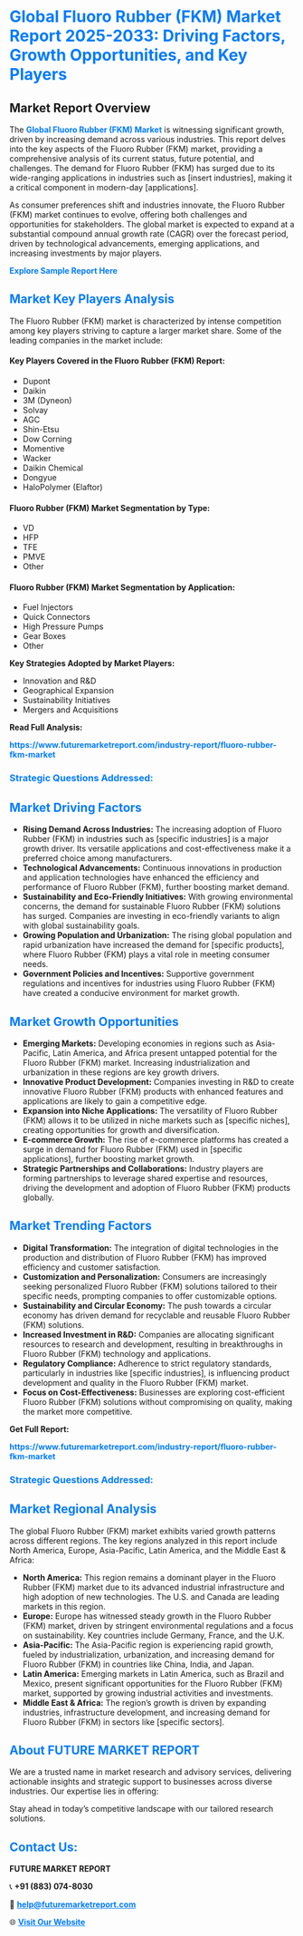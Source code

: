 <h1 style="color: #007BFF;">Global Fluoro Rubber (FKM) Market Report 2025-2033: Driving Factors, Growth Opportunities, and Key Players</h1>

<section id="overview">
<h2>Market Report Overview</h2>
<p>The <a href="https://www.futuremarketreport.com/industry-report/fluoro-rubber-fkm-market" style="color: #007BFF; text-decoration: none;"><strong>Global Fluoro Rubber (FKM) Market</strong></a> is witnessing significant growth, driven by increasing demand across various industries. This report delves into the key aspects of the Fluoro Rubber (FKM) market, providing a comprehensive analysis of its current status, future potential, and challenges. The demand for Fluoro Rubber (FKM) has surged due to its wide-ranging applications in industries such as [insert industries], making it a critical component in modern-day [applications].</p>
<p>As consumer preferences shift and industries innovate, the Fluoro Rubber (FKM) market continues to evolve, offering both challenges and opportunities for stakeholders. The global market is expected to expand at a substantial compound annual growth rate (CAGR) over the forecast period, driven by technological advancements, emerging applications, and increasing investments by major players.</p>
</section>

<section id="overview">
<p><a href="https://www.futuremarketreport.com/request-sample/reportId=58656" style="color: #007BFF; text-decoration: none;"><strong>Explore Sample Report Here</strong></a></p>
</section>

<section id="key-players">
<h2 style="color: #007BFF;">Market Key Players Analysis</h2>
<p>The Fluoro Rubber (FKM) market is characterized by intense competition among key players striving to capture a larger market share. Some of the leading companies in the market include:</p>
<h4>Key Players Covered in the Fluoro Rubber (FKM) Report:</h4>
<ul><li>Dupont</li><li>Daikin</li><li>3M (Dyneon)</li><li>Solvay</li><li>AGC</li><li>Shin-Etsu</li><li>Dow Corning</li><li>Momentive</li><li>Wacker</li><li>Daikin Chemical</li><li>Dongyue</li><li>HaloPolymer (Elaftor)</li></ul>
<h4>Fluoro Rubber (FKM) Market Segmentation by Type:</h4>
<ul><li>VD</li><li>HFP</li><li>TFE</li><li>PMVE</li><li>Other</li></ul>

<h4>Fluoro Rubber (FKM) Market Segmentation by Application:</h4>
<ul><li>Fuel Injectors</li><li>Quick Connectors</li><li>High Pressure Pumps</li><li>Gear Boxes</li><li>Other</li></ul>
<p><strong>Key Strategies Adopted by Market Players:</strong></p>
<ul>
<li>Innovation and R&D</li>
<li>Geographical Expansion</li>
<li>Sustainability Initiatives</li>
<li>Mergers and Acquisitions</li>
</ul>
</section>

<section>
<p><strong>Read Full Analysis: </strong></p><a href="https://www.futuremarketreport.com/industry-report/fluoro-rubber-fkm-market" style="color: #007BFF; text-decoration: none;"><strong>https://www.futuremarketreport.com/industry-report/fluoro-rubber-fkm-market</strong></a>
<h3 style="color: #007BFF;">Strategic Questions Addressed:</h3>
</section>

<section id="driving-factors">
<h2 style="color: #007BFF;">Market Driving Factors</h2>
<ul>
<li><strong>Rising Demand Across Industries:</strong> The increasing adoption of Fluoro Rubber (FKM) in industries such as [specific industries] is a major growth driver. Its versatile applications and cost-effectiveness make it a preferred choice among manufacturers.</li>
<li><strong>Technological Advancements:</strong> Continuous innovations in production and application technologies have enhanced the efficiency and performance of Fluoro Rubber (FKM), further boosting market demand.</li>
<li><strong>Sustainability and Eco-Friendly Initiatives:</strong> With growing environmental concerns, the demand for sustainable Fluoro Rubber (FKM) solutions has surged. Companies are investing in eco-friendly variants to align with global sustainability goals.</li>
<li><strong>Growing Population and Urbanization:</strong> The rising global population and rapid urbanization have increased the demand for [specific products], where Fluoro Rubber (FKM) plays a vital role in meeting consumer needs.</li>
<li><strong>Government Policies and Incentives:</strong> Supportive government regulations and incentives for industries using Fluoro Rubber (FKM) have created a conducive environment for market growth.</li>
</ul>
</section>

<section id="growth-opportunities">
<h2 style="color: #007BFF;">Market Growth Opportunities</h2>
<ul>
<li><strong>Emerging Markets:</strong> Developing economies in regions such as Asia-Pacific, Latin America, and Africa present untapped potential for the Fluoro Rubber (FKM) market. Increasing industrialization and urbanization in these regions are key growth drivers.</li>
<li><strong>Innovative Product Development:</strong> Companies investing in R&D to create innovative Fluoro Rubber (FKM) products with enhanced features and applications are likely to gain a competitive edge.</li>
<li><strong>Expansion into Niche Applications:</strong> The versatility of Fluoro Rubber (FKM) allows it to be utilized in niche markets such as [specific niches], creating opportunities for growth and diversification.</li>
<li><strong>E-commerce Growth:</strong> The rise of e-commerce platforms has created a surge in demand for Fluoro Rubber (FKM) used in [specific applications], further boosting market growth.</li>
<li><strong>Strategic Partnerships and Collaborations:</strong> Industry players are forming partnerships to leverage shared expertise and resources, driving the development and adoption of Fluoro Rubber (FKM) products globally.</li>
</ul>
</section>

<section id="trending-factors">
<h2 style="color: #007BFF;">Market Trending Factors</h2>
<ul>
<li><strong>Digital Transformation:</strong> The integration of digital technologies in the production and distribution of Fluoro Rubber (FKM) has improved efficiency and customer satisfaction.</li>
<li><strong>Customization and Personalization:</strong> Consumers are increasingly seeking personalized Fluoro Rubber (FKM) solutions tailored to their specific needs, prompting companies to offer customizable options.</li>
<li><strong>Sustainability and Circular Economy:</strong> The push towards a circular economy has driven demand for recyclable and reusable Fluoro Rubber (FKM) solutions.</li>
<li><strong>Increased Investment in R&D:</strong> Companies are allocating significant resources to research and development, resulting in breakthroughs in Fluoro Rubber (FKM) technology and applications.</li>
<li><strong>Regulatory Compliance:</strong> Adherence to strict regulatory standards, particularly in industries like [specific industries], is influencing product development and quality in the Fluoro Rubber (FKM) market.</li>
<li><strong>Focus on Cost-Effectiveness:</strong> Businesses are exploring cost-efficient Fluoro Rubber (FKM) solutions without compromising on quality, making the market more competitive.</li>
</ul>
</section>

<section>
<p><strong>Get Full Report: </strong></p><a href="https://www.futuremarketreport.com/industry-report/fluoro-rubber-fkm-market" style="color: #007BFF; text-decoration: none;"><strong>https://www.futuremarketreport.com/industry-report/fluoro-rubber-fkm-market</strong></a>
<h3 style="color: #007BFF;">Strategic Questions Addressed:</h3>
</section>


<section id="regional-analysis">
<h2 style="color: #007BFF;">Market Regional Analysis</h2>
<p>The global Fluoro Rubber (FKM) market exhibits varied growth patterns across different regions. The key regions analyzed in this report include North America, Europe, Asia-Pacific, Latin America, and the Middle East & Africa:</p>
<ul>
<li><strong>North America:</strong> This region remains a dominant player in the Fluoro Rubber (FKM) market due to its advanced industrial infrastructure and high adoption of new technologies. The U.S. and Canada are leading markets in this region.</li>
<li><strong>Europe:</strong> Europe has witnessed steady growth in the Fluoro Rubber (FKM) market, driven by stringent environmental regulations and a focus on sustainability. Key countries include Germany, France, and the U.K.</li>
<li><strong>Asia-Pacific:</strong> The Asia-Pacific region is experiencing rapid growth, fueled by industrialization, urbanization, and increasing demand for Fluoro Rubber (FKM) in countries like China, India, and Japan.</li>
<li><strong>Latin America:</strong> Emerging markets in Latin America, such as Brazil and Mexico, present significant opportunities for the Fluoro Rubber (FKM) market, supported by growing industrial activities and investments.</li>
<li><strong>Middle East & Africa:</strong> The region’s growth is driven by expanding industries, infrastructure development, and increasing demand for Fluoro Rubber (FKM) in sectors like [specific sectors].</li>
</ul>
</section>

<footer>
<h2 style="color: #007BFF;">About FUTURE MARKET REPORT</h2>
<p>We are a trusted name in market research and advisory services, delivering actionable insights and strategic support to businesses across diverse industries. Our expertise lies in offering:</p>

<p>Stay ahead in today’s competitive landscape with our tailored research solutions.</p>

<h2 style="color: #007BFF;">Contact Us:</h2>
<p><strong>FUTURE MARKET REPORT</strong></p>
<p>📞 <strong>+91 (883) 074-8030</strong></p>
<p>📧 <strong><a href="mailto:help@futuremarketreport.com" style="color: #007BFF;">help@futuremarketreport.com</a></strong></p>
<p>🌐 <strong><a href="https://www.futuremarketreport.com/" style="color: #007BFF;">Visit Our Website</a></strong></p>
</footer>